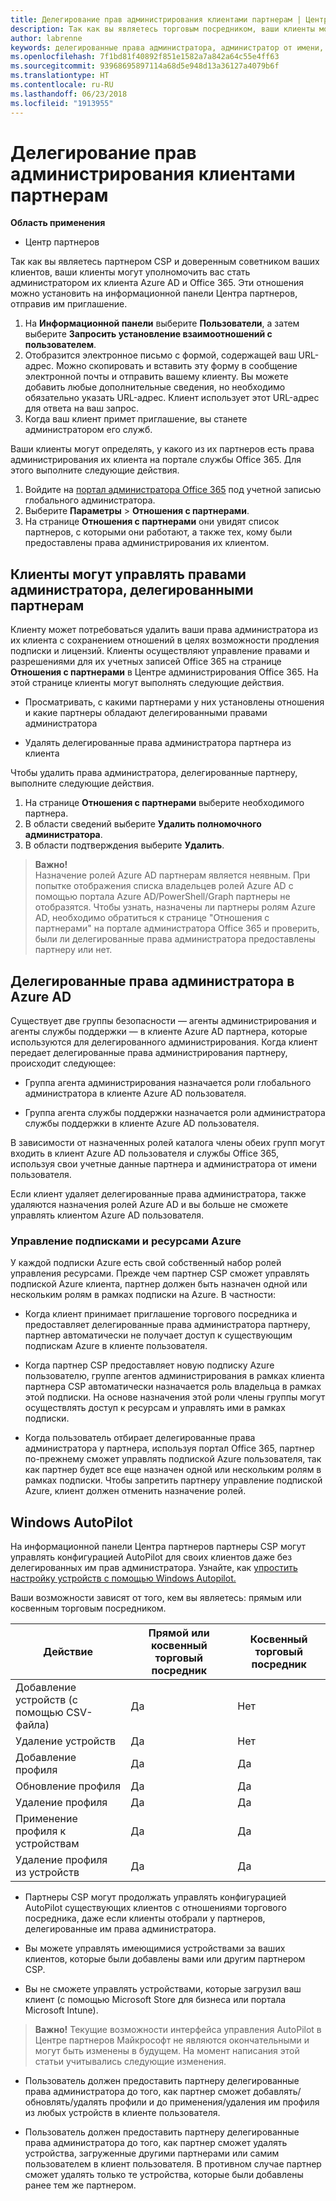 ```yaml
---
title: Делегирование прав администрирования клиентами партнерам | Центр партнеров
description: Так как вы являетесь торговым посредником, ваши клиенты могут уполномочить вас стать их администратором. Также клиенты могут отбирать права.
author: labrenne
keywords: делегированные права администратора, администратор от имени, отбирание прав
ms.openlocfilehash: 7f1bd81f40892f851e1582a7a842a64c55e4ff63
ms.sourcegitcommit: 93968695897114a68d5e948d13a36127a4079b6f
ms.translationtype: HT
ms.contentlocale: ru-RU
ms.lasthandoff: 06/23/2018
ms.locfileid: "1913955"
---
```

# <a name="customers-delegate-administration-privileges-to-partners"></a>Делегирование прав администрирования клиентами партнерам

**Область применения**

-  Центр партнеров

Так как вы являетесь партнером CSP и доверенным советником ваших клиентов, ваши клиенты могут уполномочить вас стать администратором их клиента Azure AD и Office 365. Эти отношения можно установить на информационной панели Центра партнеров, отправив им приглашение. 

1. На **Информационной панели** выберите **Пользователи**, а затем выберите **Запросить установление взаимоотношений с пользователем**.
2. Отобразится электронное письмо с формой, содержащей ваш URL-адрес. Можно скопировать и вставить эту форму в сообщение электронной почты и отправить вашему клиенту. Вы можете добавить любые дополнительные сведения, но необходимо обязательно указать URL-адрес. Клиент использует этот URL-адрес для ответа на ваш запрос.  
3. Когда ваш клиент примет приглашение, вы станете администратором его служб.

Ваши клиенты могут определять, у какого из их партнеров есть права администрирования их клиента на портале службы Office 365. Для этого выполните следующие действия.

1. Войдите на [портал администратора Office 365](https://portal.office.com/adminportal) под учетной записью глобального администратора.
2. Выберите **Параметры** > **Отношения с партнерами**.
3. На странице **Отношения с партнерами** они увидят список партнеров, с которыми они работают, а также тех, кому были предоставлены права администрирования их клиентом.

## <a name="customers-can-manage-a-partners-delegated-admin-privileges"></a>Клиенты могут управлять правами администратора, делегированными партнерам 

Клиенту может потребоваться удалить ваши права администратора из их клиента с сохранением отношений в целях возможности продления подписки и лицензий. Клиенты осуществляют управление правами и разрешениями для их учетных записей Office 365 на странице **Отношения с партнерами** в Центре администрирования Office 365. На этой странице клиенты могут выполнять следующие действия.

- Просматривать, с какими партнерами у них установлены отношения и какие партнеры обладают делегированными правами администратора

- Удалять делегированные права администратора партнера из клиента

Чтобы удалить права администратора, делегированные партнеру, выполните следующие действия.

1. На странице **Отношения с партнерами** выберите необходимого партнера.
2. В области сведений выберите **Удалить полномочного администратора**.
3. В области подтверждения выберите **Удалить**.

>**Важно!**<br>
Назначение ролей Azure AD партнерам является неявным. При попытке отображения списка владельцев ролей Azure AD с помощью портала Azure AD/PowerShell/Graph партнеры не отобразятся. Чтобы узнать, назначены ли партнеры ролям Azure AD, необходимо обратиться к странице "Отношения с партнерами" на портале администратора Office 365 и проверить, были ли делегированные права администратора предоставлены партнеру или нет.

## <a name="delegated-admin-privileges-in-azure-ad"></a>Делегированные права администратора в Azure AD 

Существует две группы безопасности — агенты администрирования и агенты службы поддержки — в клиенте Azure AD партнера, которые используются для делегированного администрирования. Когда клиент передает делегированные права администрирования партнеру, происходит следующее:

- Группа агента администрирования назначается роли глобального администратора в клиенте Azure AD пользователя.

- Группа агента службы поддержки назначается роли администратора службы поддержки в клиенте Azure AD пользователя.

В зависимости от назначенных ролей каталога члены обеих групп могут входить в клиент Azure AD пользователя и службы Office 365, используя свои учетные данные партнера и администратора от имени пользователя.

Если клиент удаляет делегированные права администратора, также удаляются назначения ролей Azure AD и вы больше не сможете управлять клиентом Azure AD пользователя.

### <a name="azure-subscriptions-and-resource-management"></a>Управление подписками и ресурсами Azure

У каждой подписки Azure есть свой собственный набор ролей управления ресурсами. Прежде чем партнер CSP сможет управлять подпиской Azure клиента, партнер должен быть назначен одной или нескольким ролям в рамках подписки на Azure. В частности:

- Когда клиент принимает приглашение торгового посредника и предоставляет делегированные права администратора партнеру, партнер автоматически не получает доступ к существующим подпискам Azure в клиенте пользователя.

- Когда партнер CSP предоставляет новую подписку Azure пользователю, группе агентов администрирования в рамках клиента партнера CSP автоматически назначается роль владельца в рамках этой подписки. На основе назначения этой роли члены группы могут осуществлять доступ к ресурсам и управлять ими в рамках подписки.

- Когда пользователь отбирает делегированные права администратора у партнера, используя портал Office 365, партнер по-прежнему сможет управлять подпиской Azure пользователя, так как партнер будет все еще назначен одной или нескольким ролям в рамках подписки. Чтобы запретить партнеру управление подпиской Azure, клиент должен отменить назначение ролей.

## <a name="windows-autopilot"></a>Windows AutoPilot 

На информационной панели Центра партнеров партнеры CSP могут управлять конфигурацией AutoPilot для своих клиентов даже без делегированных им прав администратора. Узнайте, как [упростить настройку устройств с помощью Windows Autopilot.](https://docs.microsoft.com/partner-center/autopilot)

Ваши возможности зависят от того, кем вы являетесь: прямым или косвенным торговым посредником.

|**Действие**   |**Прямой или косвенный торговый посредник**   |**Косвенный торговый посредник**   |
|-----------------|-----------------------------------| -----------------------------|
|Добавление устройств (с помощью CSV-файла)  |Да      |Нет|
|Удаление устройств   |Да   |Нет|
|Добавление профиля   |Да   | Да   |
|Обновление профиля   |Да    |Да   |
|Удаление профиля   |Да   |Да   |
|Применение профиля к устройствам   |Да   |Да   |
|Удаление профиля из устройств   |Да   |Да   | 

- Партнеры CSP могут продолжать управлять конфигурацией AutoPilot существующих клиентов с отношениями торгового посредника, даже если клиенты отобрали у партнеров, делегированные им права администратора.

- Вы можете управлять имеющимися устройствами за ваших клиентов, которые были добавлены вами или другим партнером CSP.

- Вы не сможете управлять устройствами, которые загрузил ваш клиент (с помощью Microsoft Store для бизнеса или портала Microsoft Intune).

>**Важно!** Текущие возможности интерфейса управления AutoPilot в Центре партнеров Майкрософт не являются окончательными и могут быть изменены в будущем. На момент написания этой статьи учитывались следующие изменения.

  - Пользователь должен предоставить партнеру делегированные права администратора до того, как партнер сможет добавлять/обновлять/удалять профили и до применения/удаления им профиля из любых устройств в клиенте пользователя.

- Пользователь должен предоставить партнеру делегированные права администратора до того, как партнер сможет удалять устройства, загруженные другими партнерами или самим пользователем в клиент пользователя. В противном случае партнер сможет удалять только те устройства, которые были добавлены ранее тем же партнером.
